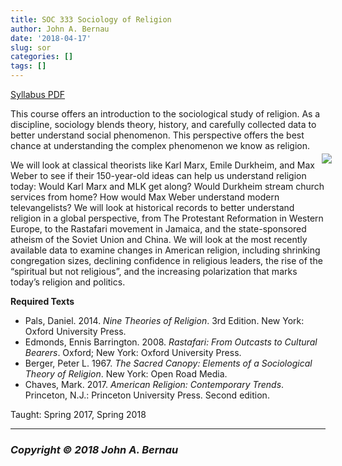 ```yaml
---
title: SOC 333 Sociology of Religion
author: John A. Bernau
date: '2018-04-17'
slug: sor
categories: []
tags: []
---
```

[Syllabus PDF](/teaching/SOC333_Bernau18.pdf)  

This course offers an introduction to the sociological study of religion. As a discipline, sociology blends theory, history, and carefully collected data to better understand social phenomenon. This perspective offers the best chance at understanding the complex phenomenon we know as religion.
<div style= "float:right;position: relative; top: -10px; left: 10px;">
<img src="/teaching/river.png" />
</div>
We will look at classical theorists like Karl Marx, Emile Durkheim, and Max Weber to see if their 150-year-old ideas can help us understand religion today: Would Karl Marx and MLK get along? Would Durkheim stream church services from home? How would Max Weber understand modern televangelists? We will look at historical records to better understand religion in a global perspective, from The Protestant Reformation in Western Europe, to the Rastafari movement in Jamaica, and the state-sponsored atheism of the Soviet Union and China. We will look at the most recently available data to examine changes in American religion, including shrinking congregation sizes, declining confidence in religious leaders, the rise of the “spiritual but not religious”, and the increasing polarization that marks today’s religion and politics.

**Required Texts**  

* Pals, Daniel. 2014. *Nine Theories of Religion*. 3rd Edition. New York: Oxford University Press.  
* Edmonds, Ennis Barrington. 2008. *Rastafari: From Outcasts to Cultural Bearers*. Oxford; New York: Oxford University Press.  
* Berger, Peter L. 1967. *The Sacred Canopy: Elements of a Sociological Theory of Religion*. New York: Open Road Media.  
* Chaves, Mark. 2017. *American Religion: Contemporary Trends*. Princeton, N.J.: Princeton University Press. Second edition.  

Taught: Spring 2017, Spring 2018  

___

### *Copyright &copy; 2018 John A. Bernau*
